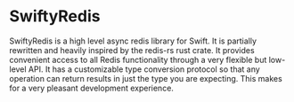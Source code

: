# SwiftyRedis

SwiftyRedis is a high level async redis library for Swift. It is partially rewritten and heavily inspired by the redis-rs rust crate. It provides convenient access to all Redis functionality through a very flexible but low-level API. It has a customizable type conversion protocol so that any operation can return results in just the type you are expecting. This makes for a very pleasant development experience.
